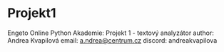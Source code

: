 # Projekt1
 Engeto Online Python Akademie: Projekt 1 - textový analyzátor
 author: Andrea Kvapilová
 email: a.ndrea@centrum.cz
 discord: andreakvapilova
